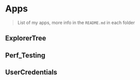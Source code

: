 # Apps
> List of my apps, more info in the `README.md` in each folder

## ExplorerTree

## Perf_Testing

## UserCredentials
